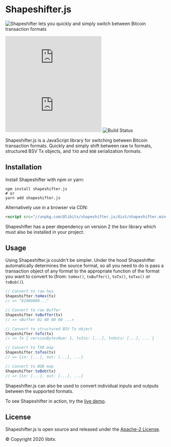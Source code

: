 # Shapeshifter.js

![Shapeshifter lets you quickly and simply switch between Bitcoin transaction formats](https://github.com/libitx/shapeshifter.js/raw/master/docs/poster.jpg)

![npm](https://img.shields.io/npm/v/@libitx/shapeshifter.js?color=informational)
![License](https://img.shields.io/github/license/libitx/shapeshifter.js?color=informational)
![Build Status](https://img.shields.io/github/workflow/status/libitx/shapeshifter.js/Node.js%20CI)

Shapeshifter.js is a JavaScript library for switching between Bitcoin transaction formats. Quickly and simply shift between raw tx formats, structured BSV Tx objects, and `TXO` and `BOB` serialization formats.

## Installation

Install Shapeshifter with npm or yarn:

```shell
npm install shapeshifter.js
# or
yarn add shapeshifter.js
```

Alternatively use in a browser via CDN:

```html
<script src="//unpkg.com/@libitx/shapeshifter.js/dist/shapeshifter.min.js"></script>
```

Shapeshifter has a peer dependency on version 2 the bsv library which must also be installed in your project.


## Usage

Using Shapeshifter.js couldn't be simpler. Under the hood Shapeshifter automatically determines the source format, so all you need to do is pass a transaction object of any format to the appropriate function of the format you want to convert to (from: `toHex()`, `toBuffer()`, `toTx()`, `toTxo()` or `toBob()`).

```javascript
// Convert to raw hex
Shapeshifter.toHex(tx)
// => "01000000..."

// Convert to raw Buffer
Shapeshifter.toBuffer(tx)
// => <Buffer 01 00 00 00 ...>

// Convert to structured BSV Tx object
Shapeshifter.toTx(tx)
// => Tx { versionBytesNum: 1, txIns: [...], txOuts: [...], ... }

// Convert to TXO map
Shapeshifter.toTxo(tx)
// => {in: [...], out: [...], ...}

// Convert to BOB map
Shapeshifter.toBob(tx)
// => {in: [...], out: [...], ...}
```

Shapeshifter.js can also be used to convert individual inputs and outputs between the supported formats.

To see Shapeshifter in action, try the [live demo](https://libitx.github.io/shapeshifter.js).

## License

Shapeshifter.js is open source and released under the [Apache-2 License](https://github.com/libitx/shapeshifter.js/blob/master/LICENSE).

© Copyright 2020 libitx.
